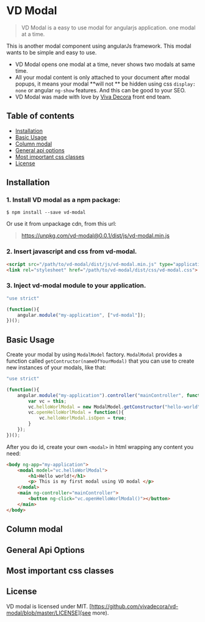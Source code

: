 # VD Modal

> VD Modal is a easy to use modal for angularjs application. one modal at a time.

This is another modal component using angularJs framework. This modal wants to be simple and easy to use.

* VD Modal opens one modal at a time, never shows two modals at same time.
* All your modal content is only attached to your document after modal popups, it means your modal **will not ** be hidden using css `display: none` or angular `ng-show` features. And this can be good to your SEO. 
* VD Modal was made with love by <a href="https://www.vivadecora.com.br">Viva Decora</a> front end team.


## Table of contents

* [Installation](#installation)
* [Basic Usage](#basic-usage)
* [Column modal](#column-modal)
* [General api options](#api-options)
* [Most important css classes](#css)
* [License](#license)

<h2 id="installation"> Installation </h2>

### 1. Install VD modal as a npm package:

```shell
$ npm install --save vd-modal
``` 

Or use it from unpackage cdn, from this url:

> https://unpkg.com/vd-modal@0.0.1/dist/js/vd-modal.min.js

### 2. Insert javascript and css from vd-modal.

```html
<script src="/path/to/vd-modal/dist/js/vd-modal.min.js" type="application/javascript"></script>
<link rel="stylesheet" href="/path/to/vd-modal/dist/css/vd-modal.css">
``` 

### 3. Inject vd-modal module to your application.

```javascript
"use strict"

(function(){
	angular.module("my-application", ["vd-modal"]);
})();
``` 

<h2 id="basic-usage"> Basic Usage </h2>

Create your modal by using `ModalModel` factory. `ModalModal` provides a function called `getContructor(nameOfYourModal)` that you can use to create new instances of your modals, like that:

```javascript
"use strict"

(function(){
	angular.module("my-application").controller("mainController", function(ModalModel){
		var vc = this;
		vc.helloWorlModal = new ModalModel.getConstructor("hello-world");
		vc.openHelloWorlModal = function(){
			vc.helloWorlModal.isOpen = true;
		}
	});
})();	
```

After you do id, create your own `<modal>` in html wrapping any content you need:

```html
<body ng-app="my-application">
	<modal model="vc.helloWorlModal">
		<h1>Hello world!</h1>
		<p> This is my first modal using VD modal </p>
	</modal>
	<main ng-controller="mainController">
		<button ng-click="vc.openHelloWorlModal()"></button>
	</main>
</body>	
```

<h2 id="basic-usage"> Column modal </h2>
<h2 id="api-options"> General Api Options </h2>
<h2 id="css"> Most important css classes </h2>
<h2 id="license">License</h2>

VD modal is licensed under MIT. [https://github.com/vivadecora/vd-modal/blob/master/LICENSE](see more).
